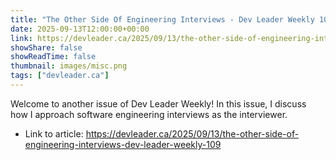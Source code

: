 ```yaml
---
title: "The Other Side Of Engineering Interviews - Dev Leader Weekly 109"
date: 2025-09-13T12:00:00+00:00
link: https://devleader.ca/2025/09/13/the-other-side-of-engineering-interviews-dev-leader-weekly-109
showShare: false
showReadTime: false
thumbnail: images/misc.png
tags: ["devleader.ca"]
---
```

Welcome to another issue of Dev Leader Weekly! In this issue, I discuss how I approach software engineering interviews as the interviewer.

- Link to article: https://devleader.ca/2025/09/13/the-other-side-of-engineering-interviews-dev-leader-weekly-109